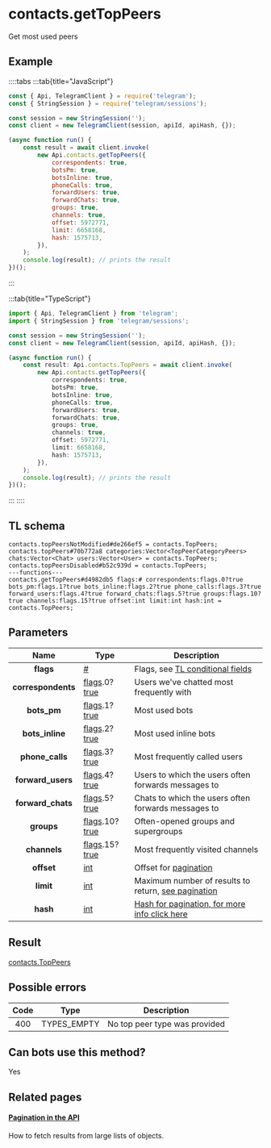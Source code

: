 # contacts.getTopPeers

Get most used peers

## Example

::::tabs
:::tab{title="JavaScript"}

```js
const { Api, TelegramClient } = require('telegram');
const { StringSession } = require('telegram/sessions');

const session = new StringSession('');
const client = new TelegramClient(session, apiId, apiHash, {});

(async function run() {
    const result = await client.invoke(
        new Api.contacts.getTopPeers({
            correspondents: true,
            botsPm: true,
            botsInline: true,
            phoneCalls: true,
            forwardUsers: true,
            forwardChats: true,
            groups: true,
            channels: true,
            offset: 5972771,
            limit: 6658168,
            hash: 1575713,
        }),
    );
    console.log(result); // prints the result
})();
```

:::

:::tab{title="TypeScript"}

```ts
import { Api, TelegramClient } from 'telegram';
import { StringSession } from 'telegram/sessions';

const session = new StringSession('');
const client = new TelegramClient(session, apiId, apiHash, {});

(async function run() {
    const result: Api.contacts.TopPeers = await client.invoke(
        new Api.contacts.getTopPeers({
            correspondents: true,
            botsPm: true,
            botsInline: true,
            phoneCalls: true,
            forwardUsers: true,
            forwardChats: true,
            groups: true,
            channels: true,
            offset: 5972771,
            limit: 6658168,
            hash: 1575713,
        }),
    );
    console.log(result); // prints the result
})();
```

:::
::::

## TL schema

```
contacts.topPeersNotModified#de266ef5 = contacts.TopPeers;
contacts.topPeers#70b772a8 categories:Vector<TopPeerCategoryPeers> chats:Vector<Chat> users:Vector<User> = contacts.TopPeers;
contacts.topPeersDisabled#b52c939d = contacts.TopPeers;
---functions---
contacts.getTopPeers#d4982db5 flags:# correspondents:flags.0?true bots_pm:flags.1?true bots_inline:flags.2?true phone_calls:flags.3?true forward_users:flags.4?true forward_chats:flags.5?true groups:flags.10?true channels:flags.15?true offset:int limit:int hash:int = contacts.TopPeers;
```

## Parameters

|        Name        | Type                                                                                                                               | Description                                                                                             |
| :----------------: | ---------------------------------------------------------------------------------------------------------------------------------- | ------------------------------------------------------------------------------------------------------- |
|     **flags**      | [#](https://core.telegram.org/type/%23)                                                                                            | Flags, see [TL conditional fields](https://core.telegram.org/mtproto/TL-combinators#conditional-fields) |
| **correspondents** | [flags](https://core.telegram.org/mtproto/TL-combinators#conditional-fields).0?[true](https://core.telegram.org/constructor/true)  | Users we've chatted most frequently with                                                                |
|    **bots_pm**     | [flags](https://core.telegram.org/mtproto/TL-combinators#conditional-fields).1?[true](https://core.telegram.org/constructor/true)  | Most used bots                                                                                          |
|  **bots_inline**   | [flags](https://core.telegram.org/mtproto/TL-combinators#conditional-fields).2?[true](https://core.telegram.org/constructor/true)  | Most used inline bots                                                                                   |
|  **phone_calls**   | [flags](https://core.telegram.org/mtproto/TL-combinators#conditional-fields).3?[true](https://core.telegram.org/constructor/true)  | Most frequently called users                                                                            |
| **forward_users**  | [flags](https://core.telegram.org/mtproto/TL-combinators#conditional-fields).4?[true](https://core.telegram.org/constructor/true)  | Users to which the users often forwards messages to                                                     |
| **forward_chats**  | [flags](https://core.telegram.org/mtproto/TL-combinators#conditional-fields).5?[true](https://core.telegram.org/constructor/true)  | Chats to which the users often forwards messages to                                                     |
|     **groups**     | [flags](https://core.telegram.org/mtproto/TL-combinators#conditional-fields).10?[true](https://core.telegram.org/constructor/true) | Often-opened groups and supergroups                                                                     |
|    **channels**    | [flags](https://core.telegram.org/mtproto/TL-combinators#conditional-fields).15?[true](https://core.telegram.org/constructor/true) | Most frequently visited channels                                                                        |
|     **offset**     | [int](https://core.telegram.org/type/int)                                                                                          | Offset for [pagination](https://core.telegram.org/api/offsets)                                          |
|     **limit**      | [int](https://core.telegram.org/type/int)                                                                                          | Maximum number of results to return, [see pagination](https://core.telegram.org/api/offsets)            |
|      **hash**      | [int](https://core.telegram.org/type/int)                                                                                          | [Hash for pagination, for more info click here](https://core.telegram.org/api/offsets#hash-generation)  |

## Result

[contacts.TopPeers](https://core.telegram.org/type/contacts.TopPeers)

## Possible errors

| Code | Type        | Description                   |
| :--: | ----------- | ----------------------------- |
| 400  | TYPES_EMPTY | No top peer type was provided |

## Can bots use this method?

Yes

## Related pages

#### [Pagination in the API](https://core.telegram.org/api/offsets)

How to fetch results from large lists of objects.
